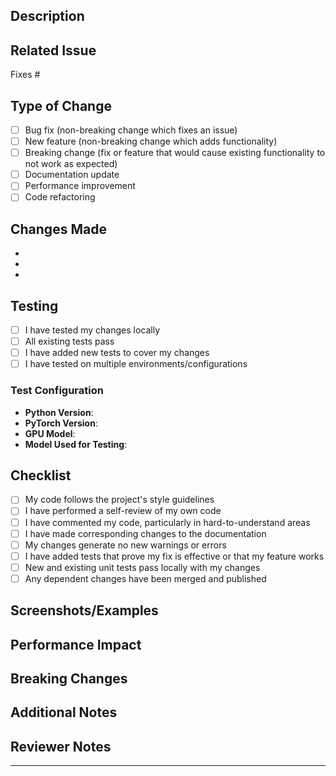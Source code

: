 ## Description
<!-- Provide a clear and concise description of your changes. -->

## Related Issue
<!-- Link to the issue this PR addresses. Use "Fixes #123" or "Closes #123" to auto-close the issue. -->
Fixes #

## Type of Change
<!-- Check all that apply -->
- [ ] Bug fix (non-breaking change which fixes an issue)
- [ ] New feature (non-breaking change which adds functionality)
- [ ] Breaking change (fix or feature that would cause existing functionality to not work as expected)
- [ ] Documentation update
- [ ] Performance improvement
- [ ] Code refactoring

## Changes Made
<!-- List the specific changes you've made -->
- 
- 
- 

## Testing
<!-- Describe the tests you ran to verify your changes -->
- [ ] I have tested my changes locally
- [ ] All existing tests pass
- [ ] I have added new tests to cover my changes
- [ ] I have tested on multiple environments/configurations

### Test Configuration
- **Python Version**: 
- **PyTorch Version**: 
- **GPU Model**: 
- **Model Used for Testing**: 

## Checklist
<!-- Check all that apply -->
- [ ] My code follows the project's style guidelines
- [ ] I have performed a self-review of my own code
- [ ] I have commented my code, particularly in hard-to-understand areas
- [ ] I have made corresponding changes to the documentation
- [ ] My changes generate no new warnings or errors
- [ ] I have added tests that prove my fix is effective or that my feature works
- [ ] New and existing unit tests pass locally with my changes
- [ ] Any dependent changes have been merged and published

## Screenshots/Examples
<!-- If applicable, add screenshots or examples to demonstrate your changes -->

## Performance Impact
<!-- If your change affects performance, provide benchmarks or analysis -->

## Breaking Changes
<!-- If this PR introduces breaking changes, list them here with migration instructions -->

## Additional Notes
<!-- Any additional information that reviewers should know -->

## Reviewer Notes
<!-- Specific areas you'd like reviewers to focus on -->

---
<!-- 
Thank you for contributing to Qwen3-Coder! 
Please ensure you've read our CONTRIBUTING.md before submitting this PR.
-->
